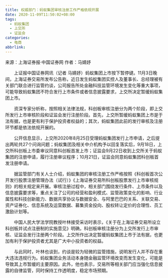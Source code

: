 ```yaml
---
title: 权威部门：蚂蚁集团审核注册工作严格依规开展
date: 2020-11-09T11:50:02+08:00
tags:
  - 蚂蚁集团
  - 上交所
  - 证监会
categories:
  - 电商
abbrlink:
---
```


来源：上海证券报·中国证券网 作者：马婧妤

　　上证报中国证券网讯（记者 马婧妤）蚂蚁集团上市按下暂停键。11月3日晚间，上海证券交易所发布公告称，近日发生蚂蚁集团实控人及董事长、总经理被有关部门联合进行监管约谈，公司报告所处金融科技监管环境发生变化等重大事项，可能导致蚂蚁集团不符合发行上市条件或者信息披露要求，上交所决定暂缓蚂蚁集团上市。

　　资深专家分析称，按照相关法律法规，科创板审核注册分为两个阶段，即上交所发行上市审核阶段和证监会发行注册阶段。首先，上交所暂缓蚂蚁集团上市是于法有据，也是更有利于保护投资者权益的；其次，蚂蚁集团此前的发行审核及注册环节都是依法依规开展的。

　　公开信息显示，上交所2020年8月25日受理蚂蚁集团发行上市申请，之后提出两轮共27个问询问题；蚂蚁集团及相关中介机构予以回复落实后，9月18日，上交所科创板上市委审议同意科创板首发上市；证监会9月22日收到上交所关于蚂蚁集团的注册申请，履行注册审议程序；10月21日，证监会同意蚂蚁集团科创板首发注册申请。

　　据监管部门有关人士介绍，蚂蚁集团的审核注册工作严格按照《科创板首次公开发行股票注册管理办法（试行）》《上海证券交易所科创板股票发行上市审核规则》的相关规定来开展。审核注册过程中，相关部门围绕发行条件、上市条件以及信息披露要求等，重点关注了公司的经营和盈利模式、监管政策变化的影响、行业属性和科技创新能力、数据共享协议与数据安全、与阿里巴巴的关系、关联交易、资产证券化、信息系统及运营数据、募集资金投向、股权转让定价的合理性、员工激励计划等。

　　中国人民大学法学院教授叶林接受采访时表示，《关于在上海证券交易所设立科创板并试点注册制的实施意见》明确，科创板审核注册分为上交所发行上市审核、证监会发行注册两个阶段。上交所作出决定暂缓蚂蚁集团上市于法有据，也更加有利于保护投资者尤其是广大中小投资者的权益。

　　与此同时，叶林也谈到，约谈是较为轻微的监管措施，说明发行人并不存在重大违法违规行为。蚂蚁集团业务活动本身随金融监管环境改变而发生变化，可能是导致其上市暂缓的主要原因。此外，他也表示，交易所等相关部门应当强化信息披露的自律监管，同时保持工作透明度，稳定市场预期。